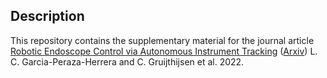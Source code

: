 Description
----------------------

This repository contains the supplementary material for the journal article [Robotic Endoscope Control via Autonomous Instrument Tracking](https://www.frontiersin.org/articles/10.3389/frobt.2022.832208) ([Arxiv](https://arxiv.org/abs/2107.02317)) L. C. Garcia-Peraza-Herrera and C. Gruijthijsen et al. 2022.
